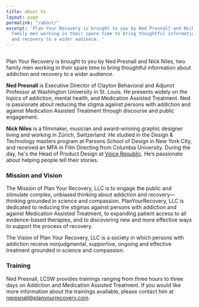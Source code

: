 ```yaml
---
title: About Us
layout: page
permalink: "/about/"
excerpt: 'Plan Your Recovery is brought to you by Ned Presnall and Nick Niles, two
  family men working in their spare time to bring thoughtful information about addiction
  and recovery to a wider audience. '
---
```


<img src="{{ site.baseurl }}/assets/images/nick_ned.jpg" alt="">

Plan Your Recovery is brought to you by Ned Presnall and Nick Niles, two family men working in their spare time to bring thoughtful information about addiction and recovery to a wider audience.

**Ned Presnall** is Executive Director of Clayton Behavioral and Adjunct Professor at Washington University in St. Louis. He presents widely on the topics of addiction, mental health, and Medication Assisted Treatment. Ned is passionate about reducing the stigma against persons with addiction and against Medication Assisted Treatment through discourse and public engagement.


**Nick Niles** is a filmmaker, musician and award-winning graphic designer living and working in Zürich, Switzerland. He studied in the Design & Technology masters program at Parsons School of Design in New York City, and received an MFA in Film Directing from Columbia University. During the day, he's the Head of Product Design at [Voice Republic](http://voicerepublic.com "Voice Republic"). He’s passionate about helping people tell their stories.

### Mission and Vision

The Mission of Plan Your Recovery, LLC is to engage the public and stimulate complex, unbiased thinking about addiction and recovery—thinking grounded in science and compassion. PlanYourRecovery, LLC is dedicated to reducing the stigmas against persons with addiction and against Medication Assisted Treatment, to expanding patient access to all evidence-based therapies, and to discovering new and more effective ways to support the process of recovery.

The Vision of Plan Your Recovery, LLC is a society in which persons with addiction receive nonjudgmental, supportive, ongoing and effective treatment grounded in science and compassion.

### Training

Ned Presnall, LCSW provides trainings ranging from three hours to three days on Addiction and Medication Assisted Treatment. If you would like more information about the trainings available, please contact him at [npresnall@planyourrecovery.com](mailto:npresnall@planyourrecovery.com "Email Ned").
